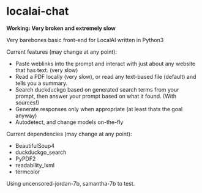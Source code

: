 # localai-chat

**Working: Very broken and extremely slow**

Very barebones basic front-end for LocalAI written in Python3

Current features (may change at any point):
- Paste weblinks into the prompt and interact with just about any website that has text. (very slow)
- Read a PDF locally (very slow), or read any text-based file (default) and tells you a summary.
- Search duckduckgo based on generated search terms from your prompt, then answer your prompt based on what it found. (With sources!)
- Generate responses only when appropriate (at least thats the goal anyway)
- Autodetect, and change models on-the-fly


Current dependencies (may change at any point):
- BeautifulSoup4
- duckduckgo_search
- PyPDF2
- readability_lxml
- termcolor


Using uncensored-jordan-7b, samantha-7b to test.
